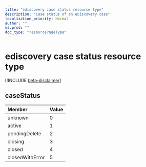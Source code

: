 ```yaml
---
title: "ediscovery case status resource type"
description: "Case status of an eDiscovery case"
localization_priority: Normal
author: ""
ms.prod: ""
doc_type: "resourcePageType"
---
```



# ediscovery case status resource type

[!INCLUDE [beta-disclaimer](../../includes/beta-disclaimer.md)]

## caseStatus

| Member       | Value       |
|:--------------|:--------------|
|unknown|0|
|active|1|
|pendingDelete|2|
|closing|3|
|closed|4|
|closedWithError|5|

